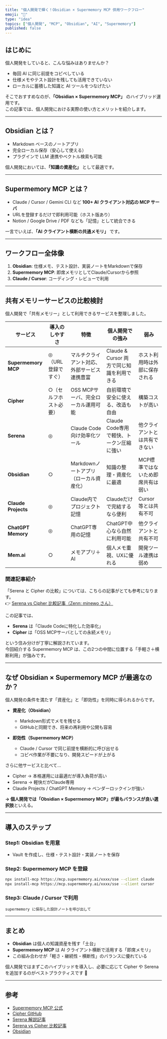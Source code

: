 ```yaml
---
title: "個人開発で輝く！Obsidian × Supermemory MCP 併用ワークフロー"
emoji: "🧠"
type: "idea"
topics: ["個人開発", "MCP", "Obsidian", "AI", "Supermemory"]
published: false
---
```


## はじめに

個人開発をしていると、こんな悩みはありませんか？

- 毎回 AI に同じ前提をコピペしている  
- 仕様メモやテスト設計を残しても活用できていない  
- ローカルに蓄積した知識と AI ツールをつなげたい  

そこでおすすめなのが、**「Obsidian × Supermemory MCP」** のハイブリッド運用です。  
この記事では、個人開発における実際の使い方とメリットを紹介します。

---

## Obsidian とは？

- Markdown ベースのノートアプリ  
- 完全ローカル保存（安心して使える）  
- プラグインで LLM 連携やベクトル検索も可能  

個人開発においては、**「知識の資産化」** として最適です。  

---

## Supermemory MCP とは？

- Claude / Cursor / Gemini CLI など **100+ AI クライアント対応の MCP サーバ**  
- URLを登録するだけで即利用可能（ホスト版あり）  
- Notion / Google Drive / PDF なども「記憶」として統合できる  

一言でいえば、**「AI クライアント横断の共通メモリ」** です。  

---

## ワークフロー全体像

1. **Obsidian**: 仕様メモ、テスト設計、実装ノートをMarkdownで保存  
2. **Supermemory MCP**: 即席メモリとしてClaude/Cursorから参照  
3. **Claude / Cursor**: コーディング・レビューで利用  

---

## 共有メモリーサービスの比較検討

個人開発で「共有メモリー」として利用できるサービスを整理しました。

| サービス | 導入のしやすさ | 特徴 | 個人開発での強み | 弱み |
|----------|----------------|------|-----------------|------|
| **Supermemory MCP** | ◎（URL登録ですぐ） | マルチクライアント対応、外部サービス連携豊富 | Claude & Cursor 両方で同じ知識を利用できる | ホスト利用時は外部に保存される |
| **Cipher** | ○（セルフホスト必要） | OSS MCPサーバ、完全ローカル運用可能 | 自前環境で安全に使える、改造も自由 | 構築コストが高い |
| **Serena** | ◎ | Claude Code向け効率化ツール | Claude Code専用で軽快、トークン圧縮に強い | 他クライアントとは共有できない |
| **Obsidian** | ○ | Markdownノートアプリ（ローカル資産化） | 知識の整理・資産化に最適 | MCP標準ではないため即席共有は弱い |
| **Claude Projects** | ◎ | Claude内でプロジェクト記憶 | Claudeだけで完結するなら便利 | Cursor等とは共有不可 |
| **ChatGPT Memory** | ◎ | ChatGPT専用の記憶 | ChatGPT中心なら自然に利用可能 | 他クライアントと共有不可 |
| **Mem.ai** | ○ | メモアプリ＋AI | 個人メモ重視、UXに優れる | 開発ツール連携は弱め |

### 関連記事紹介

「Serena と Cipher の比較」については、こちらの記事がとても参考になります。  
👉 [Serena vs Cipher 比較記事（Zenn: minewo さん）](https://zenn.dev/minewo/articles/serena-vs-cipher-comparison)

この記事では、

- **Serena** は「Claude Codeに特化した効率化」  
- **Cipher** は「OSS MCPサーバとしての永続メモリ」  

という住み分けが丁寧に解説されています。  
今回紹介する Supermemory MCP は、この2つの中間に位置する「手軽さ＋横断利用」が強みです。

---

## なぜ Obsidian × Supermemory MCP が最適なのか？

個人開発の条件を満たす「資産化」と「即効性」を同時に得られるからです。

- **資産化（Obsidian）**  
  - Markdown形式でメモを残せる  
  - GitHubと同期でき、将来の再利用や公開も容易  

- **即効性（Supermemory MCP）**  
  - Claude / Cursor で同じ前提を横断的に呼び出せる  
  - コピペ作業が不要になり、開発スピードが上がる  

さらに他サービスと比べて…  

- Cipher → 本格運用には最適だが導入負荷が高い  
- Serena → 軽快だがClaude専用  
- Claude Projects / ChatGPT Memory → ベンダーロックインが強い  

**→ 個人開発では「Obsidian × Supermemory MCP」が最もバランスが良い選択肢**といえる。

---

## 導入のステップ

### Step1: Obsidian を用意

- Vault を作成し、仕様・テスト設計・実装ノートを保存  

### Step2: Supermemory MCP を登録

```bash
npx install-mcp https://mcp.supermemory.ai/xxxx/sse --client claude
npx install-mcp https://mcp.supermemory.ai/xxxx/sse --client cursor
```

### Step3: Claude / Cursor で利用

```
supermemory に保存した設計ノートを呼び出して
```

---

## まとめ

- **Obsidian** は個人の知識資産を残す「土台」  
- **Supermemory MCP** は AI クライアント横断で活用する「即席メモリ」  
- この組み合わせが「軽さ・継続性・横断性」のバランスに優れている  

個人開発ではまずこのハイブリッドを導入し、必要に応じて Cipher や Serena を追加するのがベストプラクティスです 🚀

---

## 参考

- [Supermemory MCP 公式](https://mcp.supermemory.ai/)  
- [Cipher GitHub](https://github.com/byterover/cipher)  
- [Serena 解説記事](https://zenn.dev/aki_think/articles/c4f5b2a75ff4d4)  
- [Serena vs Cipher 比較記事 ](https://zenn.dev/minewo/articles/serena-vs-cipher-comparison)  
- [Obsidian](https://obsidian.md/)  
